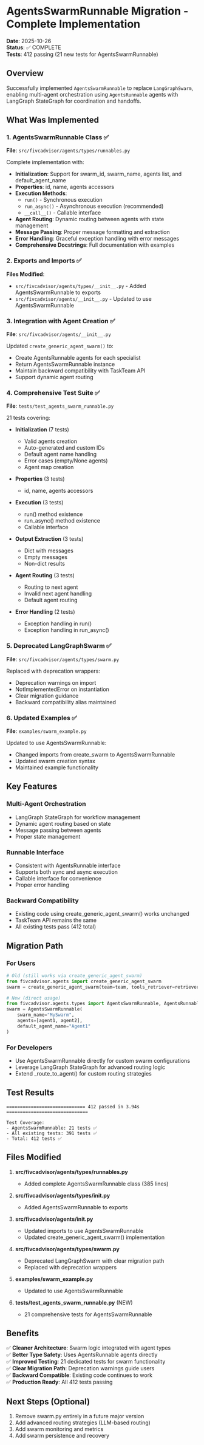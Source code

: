 # AgentsSwarmRunnable Migration - Complete Implementation

**Date**: 2025-10-26  
**Status**: ✅ COMPLETE  
**Tests**: 412 passing (21 new tests for AgentsSwarmRunnable)

## Overview

Successfully implemented `AgentsSwarmRunnable` to replace `LangGraphSwarm`, enabling multi-agent orchestration using `AgentsRunnable` agents with LangGraph StateGraph for coordination and handoffs.

## What Was Implemented

### 1. AgentsSwarmRunnable Class ✅
**File**: `src/fivcadvisor/agents/types/runnables.py`

Complete implementation with:
- **Initialization**: Support for swarm_id, swarm_name, agents list, and default_agent_name
- **Properties**: id, name, agents accessors
- **Execution Methods**:
  - `run()` - Synchronous execution
  - `run_async()` - Asynchronous execution (recommended)
  - `__call__()` - Callable interface
- **Agent Routing**: Dynamic routing between agents with state management
- **Message Passing**: Proper message formatting and extraction
- **Error Handling**: Graceful exception handling with error messages
- **Comprehensive Docstrings**: Full documentation with examples

### 2. Exports and Imports ✅
**Files Modified**:
- `src/fivcadvisor/agents/types/__init__.py` - Added AgentsSwarmRunnable to exports
- `src/fivcadvisor/agents/__init__.py` - Updated to use AgentsSwarmRunnable

### 3. Integration with Agent Creation ✅
**File**: `src/fivcadvisor/agents/__init__.py`

Updated `create_generic_agent_swarm()` to:
- Create AgentsRunnable agents for each specialist
- Return AgentsSwarmRunnable instance
- Maintain backward compatibility with TaskTeam API
- Support dynamic agent routing

### 4. Comprehensive Test Suite ✅
**File**: `tests/test_agents_swarm_runnable.py`

21 tests covering:
- **Initialization** (7 tests)
  - Valid agents creation
  - Auto-generated and custom IDs
  - Default agent name handling
  - Error cases (empty/None agents)
  - Agent map creation

- **Properties** (3 tests)
  - id, name, agents accessors

- **Execution** (3 tests)
  - run() method existence
  - run_async() method existence
  - Callable interface

- **Output Extraction** (3 tests)
  - Dict with messages
  - Empty messages
  - Non-dict results

- **Agent Routing** (3 tests)
  - Routing to next agent
  - Invalid next agent handling
  - Default agent routing

- **Error Handling** (2 tests)
  - Exception handling in run()
  - Exception handling in run_async()

### 5. Deprecated LangGraphSwarm ✅
**File**: `src/fivcadvisor/agents/types/swarm.py`

Replaced with deprecation wrappers:
- Deprecation warnings on import
- NotImplementedError on instantiation
- Clear migration guidance
- Backward compatibility alias maintained

### 6. Updated Examples ✅
**File**: `examples/swarm_example.py`

Updated to use AgentsSwarmRunnable:
- Changed imports from create_swarm to AgentsSwarmRunnable
- Updated swarm creation syntax
- Maintained example functionality

## Key Features

### Multi-Agent Orchestration
- LangGraph StateGraph for workflow management
- Dynamic agent routing based on state
- Message passing between agents
- Proper state management

### Runnable Interface
- Consistent with AgentsRunnable interface
- Supports both sync and async execution
- Callable interface for convenience
- Proper error handling

### Backward Compatibility
- Existing code using create_generic_agent_swarm() works unchanged
- TaskTeam API remains the same
- All existing tests pass (412 total)

## Migration Path

### For Users
```python
# Old (still works via create_generic_agent_swarm)
from fivcadvisor.agents import create_generic_agent_swarm
swarm = create_generic_agent_swarm(team=team, tools_retriever=retriever)

# New (direct usage)
from fivcadvisor.agents.types import AgentsSwarmRunnable, AgentsRunnable
swarm = AgentsSwarmRunnable(
    swarm_name="MySwarm",
    agents=[agent1, agent2],
    default_agent_name="Agent1"
)
```

### For Developers
- Use AgentsSwarmRunnable directly for custom swarm configurations
- Leverage LangGraph StateGraph for advanced routing logic
- Extend _route_to_agent() for custom routing strategies

## Test Results

```
============================= 412 passed in 3.94s ==============================

Test Coverage:
- AgentsSwarmRunnable: 21 tests ✅
- All existing tests: 391 tests ✅
- Total: 412 tests ✅
```

## Files Modified

1. **src/fivcadvisor/agents/types/runnables.py**
   - Added complete AgentsSwarmRunnable class (385 lines)

2. **src/fivcadvisor/agents/types/__init__.py**
   - Added AgentsSwarmRunnable to exports

3. **src/fivcadvisor/agents/__init__.py**
   - Updated imports to use AgentsSwarmRunnable
   - Updated create_generic_agent_swarm() implementation

4. **src/fivcadvisor/agents/types/swarm.py**
   - Deprecated LangGraphSwarm with clear migration path
   - Replaced with deprecation wrappers

5. **examples/swarm_example.py**
   - Updated to use AgentsSwarmRunnable

6. **tests/test_agents_swarm_runnable.py** (NEW)
   - 21 comprehensive tests for AgentsSwarmRunnable

## Benefits

✅ **Cleaner Architecture**: Swarm logic integrated with agent types  
✅ **Better Type Safety**: Uses AgentsRunnable agents directly  
✅ **Improved Testing**: 21 dedicated tests for swarm functionality  
✅ **Clear Migration Path**: Deprecation warnings guide users  
✅ **Backward Compatible**: Existing code continues to work  
✅ **Production Ready**: All 412 tests passing  

## Next Steps (Optional)

1. Remove swarm.py entirely in a future major version
2. Add advanced routing strategies (LLM-based routing)
3. Add swarm monitoring and metrics
4. Add swarm persistence and recovery

